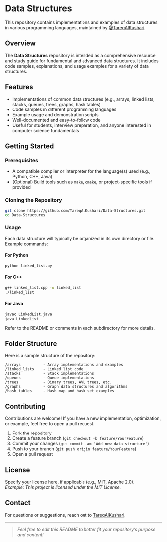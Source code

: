 # Data Structures

This repository contains implementations and examples of data structures in various programming languages, maintained by [@TareqAlKushari](https://github.com/TareqAlKushari).

## Overview

The **Data Structures** repository is intended as a comprehensive resource and study guide for fundamental and advanced data structures. It includes code samples, explanations, and usage examples for a variety of data structures.

## Features

- Implementations of common data structures (e.g., arrays, linked lists, stacks, queues, trees, graphs, hash tables)
- Code samples in different programming languages
- Example usage and demonstration scripts
- Well-documented and easy-to-follow code
- Useful for students, interview preparation, and anyone interested in computer science fundamentals

## Getting Started

### Prerequisites

- A compatible compiler or interpreter for the language(s) used (e.g., Python, C++, Java)
- (Optional) Build tools such as `make`, `cmake`, or project-specific tools if provided

### Cloning the Repository

```bash
git clone https://github.com/TareqAlKushari/Data-Structures.git
cd Data-Structures
```

### Usage

Each data structure will typically be organized in its own directory or file. Example commands:

#### For Python

```bash
python linked_list.py
```

#### For C++

```bash
g++ linked_list.cpp -o linked_list
./linked_list
```

#### For Java

```bash
javac LinkedList.java
java LinkedList
```

Refer to the README or comments in each subdirectory for more details.

## Folder Structure

Here is a sample structure of the repository:

```
/arrays          - Array implementations and examples
/linked_lists    - Linked list code
/stacks          - Stack implementations
/queues          - Queue implementations
/trees           - Binary trees, AVL trees, etc.
/graphs          - Graph data structures and algorithms
/hash_tables     - Hash map and hash set examples
```

## Contributing

Contributions are welcome! If you have a new implementation, optimization, or example, feel free to open a pull request.

1. Fork the repository
2. Create a feature branch (`git checkout -b feature/YourFeature`)
3. Commit your changes (`git commit -am 'Add new data structure'`)
4. Push to your branch (`git push origin feature/YourFeature`)
5. Open a pull request

## License

Specify your license here, if applicable (e.g., MIT, Apache 2.0).  
_Example: This project is licensed under the MIT License._

## Contact

For questions or suggestions, reach out to [TareqAlKushari](https://github.com/TareqAlKushari).

---

> _Feel free to edit this README to better fit your repository’s purpose and content!_
